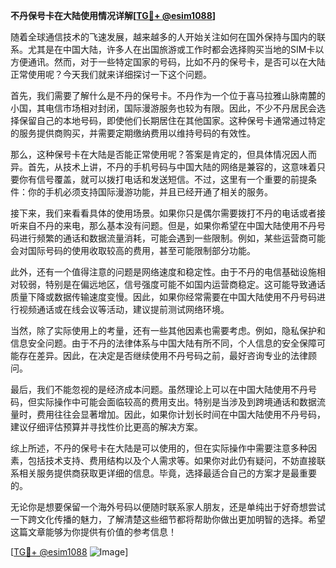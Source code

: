 **不丹保号卡在大陆使用情况详解[[TG💪+ @esim1088](https://t.me/s/esim1088)]**

随着全球通信技术的飞速发展，越来越多的人开始关注如何在国外保持与国内的联系。尤其是在中国大陆，许多人在出国旅游或工作时都会选择购买当地的SIM卡以方便通讯。然而，对于一些特定国家的号码，比如不丹的保号卡，是否可以在大陆正常使用呢？今天我们就来详细探讨一下这个问题。

首先，我们需要了解什么是不丹的保号卡。不丹作为一个位于喜马拉雅山脉南麓的小国，其电信市场相对封闭，国际漫游服务也较为有限。因此，不少不丹居民会选择保留自己的本地号码，即使他们长期居住在其他国家。这种保号卡通常通过特定的服务提供商购买，并需要定期缴纳费用以维持号码的有效性。

那么，这种保号卡在大陆是否能正常使用呢？答案是肯定的，但具体情况因人而异。首先，从技术上讲，不丹的手机号码与中国大陆的网络是兼容的，这意味着只要你有信号覆盖，就可以拨打电话和发送短信。不过，这里有一个重要的前提条件：你的手机必须支持国际漫游功能，并且已经开通了相关的服务。

接下来，我们来看看具体的使用场景。如果你只是偶尔需要拨打不丹的电话或者接听来自不丹的来电，那么基本没有问题。但是，如果你希望在中国大陆使用不丹号码进行频繁的通话和数据流量消耗，可能会遇到一些限制。例如，某些运营商可能会对国际号码的使用收取较高的费用，甚至可能限制部分功能。

此外，还有一个值得注意的问题是网络速度和稳定性。由于不丹的电信基础设施相对较弱，特别是在偏远地区，信号强度可能不如国内运营商稳定。这可能导致通话质量下降或数据传输速度变慢。因此，如果你经常需要在中国大陆使用不丹号码进行视频通话或在线会议等活动，建议提前测试网络环境。

当然，除了实际使用上的考量，还有一些其他因素也需要考虑。例如，隐私保护和信息安全问题。由于不丹的法律体系与中国大陆有所不同，个人信息的安全保障可能存在差异。因此，在决定是否继续使用不丹号码之前，最好咨询专业的法律顾问。

最后，我们不能忽视的是经济成本问题。虽然理论上可以在中国大陆使用不丹号码，但实际操作中可能会面临较高的费用支出。特别是当涉及到跨境通话和数据流量时，费用往往会显著增加。因此，如果你计划长时间在中国大陆使用不丹号码，建议仔细评估预算并寻找性价比更高的解决方案。

综上所述，不丹的保号卡在大陆是可以使用的，但在实际操作中需要注意多种因素，包括技术支持、费用结构以及个人需求等。如果你对此仍有疑问，不妨直接联系相关服务提供商获取更详细的信息。毕竟，选择最适合自己的方案才是最重要的。

无论你是想要保留一个海外号码以便随时联系家人朋友，还是单纯出于好奇想尝试一下跨文化传播的魅力，了解清楚这些细节都将帮助你做出更加明智的选择。希望这篇文章能够为你提供有价值的参考信息！

[[TG💪+ @esim1088](https://t.me/s/esim1088) ![Image](https://i.postimg.cc/4NQfJmqS/Snipaste-2025-05-13-00-14-12.png)]
